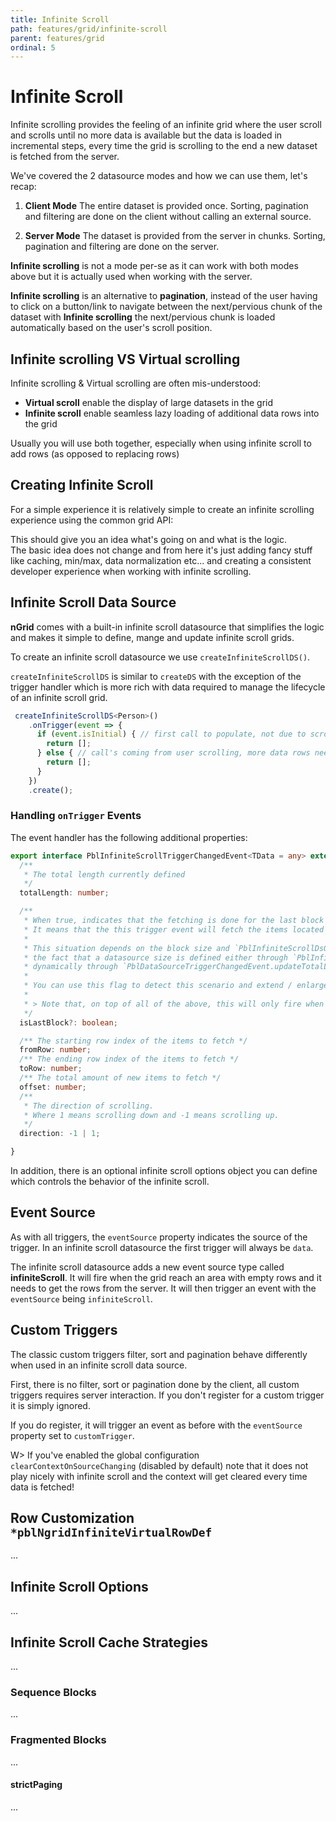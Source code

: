 ```yaml
---
title: Infinite Scroll
path: features/grid/infinite-scroll
parent: features/grid
ordinal: 5
---
```

# Infinite Scroll

Infinite scrolling provides the feeling of an infinite grid where the user scroll and scrolls until no more data is available but the
data is loaded in incremental steps, every time the grid is scrolling to the end a new dataset is fetched from the server.

We've covered the 2 datasource modes and how we can use them, let's recap:

1. **Client Mode**
The entire dataset is provided once. Sorting, pagination and filtering are done on the client without calling an external source.

2. **Server Mode**
The dataset is provided from the server in chunks. Sorting, pagination and filtering are done on the server.

**Infinite scrolling** is not a mode per-se as it can work with both modes above but it is actually used when working with the server.  

**Infinite scrolling** is an alternative to **pagination**, instead of the user having to click on a button/link to navigate between the next/pervious chunk of the dataset
with **Infinite scrolling** the next/pervious chunk is loaded automatically based on the user's scroll position.

## Infinite scrolling VS Virtual scrolling

Infinite scrolling & Virtual scrolling are often mis-understood:

- **Virtual scroll** enable the display of large datasets in the grid
- **Infinite scroll** enable seamless lazy loading of additional data rows into the grid  

Usually you will use both together, especially when using infinite scroll to add rows (as opposed to replacing rows)

## Creating Infinite Scroll

For a simple experience it is relatively simple to create an infinite scrolling experience using the common grid API:

<div pbl-example-view="pbl-infinite-scroll-example"></div>

This should give you an idea what's going on and what is the logic.  
The basic idea does not change and from here it's just adding fancy stuff like caching, min/max, data normalization etc...
and creating a consistent developer experience when working with infinite scrolling.

## Infinite Scroll Data Source

**nGrid** comes with a built-in infinite scroll datasource that simplifies the logic and makes it simple
to define, mange and update infinite scroll grids.

To create an infinite scroll datasource we use `createInfiniteScrollDS()`.

`createInfiniteScrollDS` is similar to `createDS` with the exception of the trigger handler which is more rich
with data required to manage the lifecycle of an infinite scroll grid.

```typescript
 createInfiniteScrollDS<Person>()
    .onTrigger(event => {
      if (event.isInitial) { // first call to populate, not due to scrolling...
        return [];
      } else { // call's coming from user scrolling, more data rows needed
        return [];
      }
    })
    .create();
```

<div pbl-example-view="pbl-infinite-scroll-data-source-example"></div>

<div pbl-example-view="pbl-index-based-paging-example"></div>

### Handling `onTrigger` Events

The event handler has the following additional properties:

```typescript
export interface PblInfiniteScrollTriggerChangedEvent<TData = any> extends PblDataSourceTriggerChangedEvent<TData> {
  /**
   * The total length currently defined
   */
  totalLength: number;

  /**
   * When true, indicates that the fetching is done for the last block / page in the datasource.
   * It means that the this trigger event will fetch the items located at the end of the data source.
   *
   * This situation depends on the block size and `PblInfiniteScrollDsOptions.minBlockSize` definition and
   * the fact that a datasource size is defined either through `PblInfiniteScrollDsOptions.initialDataSourceSize` or
   * dynamically through `PblDataSourceTriggerChangedEvent.updateTotalLength()`.
   *
   * You can use this flag to detect this scenario and extend / enlarge the datasource total size if needed.
   *
   * > Note that, on top of all of the above, this will only fire when `direction` is 1.
   */
  isLastBlock?: boolean;

  /** The starting row index of the items to fetch */
  fromRow: number;
  /** The ending row index of the items to fetch */
  toRow: number;
  /** The total amount of new items to fetch */
  offset: number;
  /**
   * The direction of scrolling.
   * Where 1 means scrolling down and -1 means scrolling up.
   */
  direction: -1 | 1;

}
```

In addition, there is an optional infinite scroll options object you can define which controls the behavior of the infinite scroll.

## Event Source

As with all triggers, the `eventSource` property indicates the source of the trigger.
In an infinite scroll datasource the first trigger will always be `data`.

The infinite scroll datasource adds a new event source type called **infiniteScroll**.
It will fire when the grid reach an area with empty rows and it needs to get the rows from the server.
It will then trigger an event with the `eventSource` being `infiniteScroll`.

## Custom Triggers

The classic custom triggers filter, sort and pagination behave differently when used in an infinite scroll data source.

First, there is no filter, sort or pagination done by the client, all custom triggers requires server interaction.
If you don't register for a custom trigger it is simply ignored.

If you do register, it will trigger an event as before with the `eventSource` property set to `customTrigger`.

<div pbl-example-view="pbl-custom-triggers-example"></div>

W> If you've enabled the global configuration `clearContextOnSourceChanging` (disabled by default) note that it does not play nicely with infinite scroll
and the context will get cleared every time data is fetched!

## Row Customization `*pblNgridInfiniteVirtualRowDef`

...

## Infinite Scroll Options

...

## Infinite Scroll Cache Strategies

...

### Sequence Blocks

...

### Fragmented Blocks

...

#### strictPaging

...
